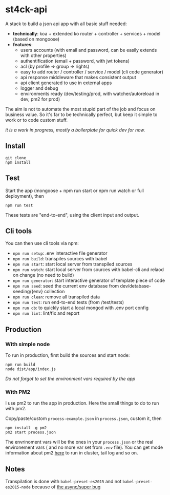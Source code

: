 # st4ck-api

A stack to build a json api app with all basic stuff needed:

- **technically**: koa + extended ko router + controller + services + model (based on mongoose)
- **features**:
  - users accounts (with email and password, can be easily extends with other properties)
  - authentification (email + password, with jwt tokens)
  - acl (by profile => group => rights)
  - easy to add router / controller / service / model (cli code generator)
  - api response middleware that makes consistent output
  - api client generated to use in external apps
  - logger and debug
  - environments ready (dev/testing/prod, with watcher/autoreload in dev, pm2 for prod)

The aim is not to automate the most stupid part of the job and focus on business value. So it's far to be technically perfect, but keep it simple to work or to code custom stuff.

_it is a work in progress, mostly a boilerplate for quick dev for now._

## Install

```
git clone
npm install
```

## Test

Start the app (mongoose + npm run start or npm run watch or full deployment), then

```
npm run test
```

These tests are "end-to-end", using the client input and output.

## Cli tools

You can then use cli tools via npm:

- ```npm run setup```: .env interactive file generator
- ```npm run build```: transpiles sources with babel
- ```npm run start```: start local server from transpiled sources
- ```npm run watch```: start local server from sources with babel-cli and relaod on change (no need to build)
- ```npm run generator```: start interactive generator of template piece of code
- ```npm run seed```: seed the current env database from dev/detabase-seeding/{env} collection
- ```npm run clean```: remove all transpiled data
- ```npm run test```: run end-to-end tests (from /test/tests)
- ```npm run db```: to quickly start a local mongod with .env port config
- ```npm run lint```: lint/fix and report

## Production

### With simple node

To run in production, first build the sources and start node:

```
npm run build
node dist/app/index.js
```

_Do not forgot to set the environment vars required by the app_

### With PM2

I use pm2 to run the app in production. Here the small things to do to run with pm2.

Copy/paste/custom ```process-example.json``` in ```process.json```, custom it, then

```
npm install -g pm2
pm2 start process.json
```

The envrinoment vars will be the ones in your ```process.json``` or the real environement vars ( and no more var set from ```.env``` file). You can get mode information about pm2 [here](http://pm2.keymetrics.io/) to run in cluster, tail log and so on.

## Notes

Transpilation is done with ```babel-preset-es2015``` and not ```babel-preset-es2015-node``` because of [the async/super bug](https://github.com/babel/babel/pull/3423)
